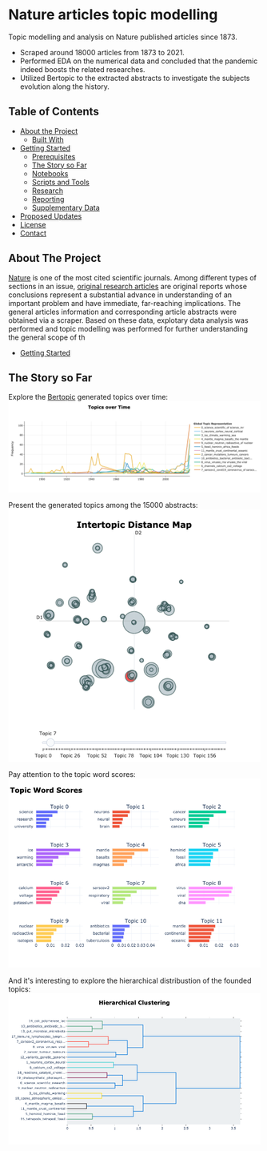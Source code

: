 # Nature articles topic modelling
Topic modelling and analysis on Nature published articles since 1873.

* Scraped around 18000 articles from 1873 to 2021.
* Performed EDA on the numerical data and concluded that the pandemic indeed boosts the related researches.
* Utilized Bertopic to the extracted abstracts to investigate the subjects evolution along the history.


<!-- TABLE OF CONTENTS -->
## Table of Contents

* [About the Project](#about-the-project)
  * [Built With](#built-with)
* [Getting Started](#getting-started)
  * [Prerequisites](#prerequisites)
  * [The Story so Far](#the-story-so-far)
  * [Notebooks](#notebooks)
  * [Scripts and Tools](#scripts-and-tools)
  * [Research](#research)
  * [Reporting](#reporting)
  * [Supplementary Data](#supplementary-data)
* [Proposed Updates](#proposed-updates)
* [License](#license)
* [Contact](#contact)

<!-- ABOUT THE PROJECT -->
## About The Project

<!-- ![product-screenshot-tbc](data/example-inference.png) -->
[Nature](https://www.nature.com/) is one of the most cited scientific journals. Among different types of sections in an issue, [original research articles](https://www.nature.com/nature/articles?type=article) are original reports whose conclusions represent a substantial advance in understanding of an important problem and have immediate, far-reaching implications. The general articles information and corresponding article abstracts were obtained via a scraper. Based on these data, explotary data analysis was performed and topic modelling was performed for further understanding the general scope of th
* [Getting Started](#getting-started)


## The Story so Far
Explore the [Bertopic](https://github.com/MaartenGr/BERTopic) generated topics over time:
![product-screenshot-tbc](images/Topics_over_time.png)

Present the generated topics among the 15000 abstracts:
![product-screenshot-tbc](images/Intertopic_distance_map.png)

Pay attention to the topic word scores:
![product-screenshot-tbc](images/Topic_word_scores.png)

And it's interesting to explore the hierarchical distribustion of the founded topics:
![product-screenshot-tbc](images/Hierarchical_clustering.png)
